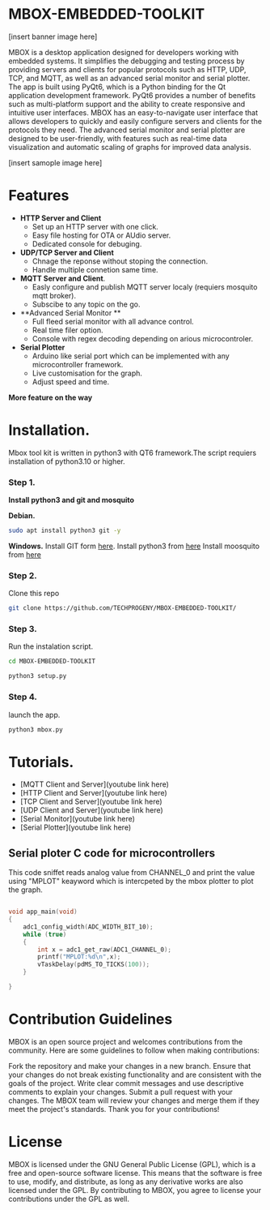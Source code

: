 # MBOX-EMBEDDED-TOOLKIT

[insert banner image here]

MBOX is a desktop application designed for developers working with embedded systems. It simplifies the debugging and testing process by providing servers and clients for popular protocols such as HTTP, UDP, TCP, and MQTT, as well as an advanced serial monitor and serial plotter. The app is built using PyQt6, which is a Python binding for the Qt application development framework. PyQt6 provides a number of benefits such as multi-platform support and the ability to create responsive and intuitive user interfaces. MBOX has an easy-to-navigate user interface that allows developers to quickly and easily configure servers and clients for the protocols they need. The advanced serial monitor and serial plotter are designed to be user-friendly, with features such as real-time data visualization and automatic scaling of graphs for improved data analysis.

[insert samople image here]

# Features

- **HTTP Server and Client** 
  - Set up an HTTP server with one click.
  - Easy file hosting for OTA or AUdio server.
  - Dedicated console for debuging. 
- **UDP/TCP Server and Client**
  - Chnage the reponse without stoping the connection.
  - Handle multiple connetion same time.
- **MQTT Server and Client**.
  - Easly configure and publish MQTT server localy (requiers mosquito mqtt broker).
  - Subscibe to any topic on the go.
- **Advanced Serial Monitor **
  - Full fleed serial monitor with all advance control.
  - Real time filer option.
  - Console with regex decoding depending on arious microcontroler.
- **Serial Plotter**
  - Arduino like serial port which can be implemented with any microcontroller framework.
  - Live customisation for the graph.
  - Adjust speed and time.
 
**More feature on the way**



# Installation.

Mbox tool kit is written in python3 with QT6 framework.The script requiers installation of python3.10 or higher.

### Step 1.
**Install python3 and git and mosquito**

**Debian.**
 ```bash
 sudo apt install python3 git -y
 ```
 **Windows.**
Install GIT form [here](https://git-scm.com/download/win).
Install python3 from [here](https://www.python.org/downloads/windows/)
Install moosquito from [here](https://mosquitto.org/download/)

### Step 2.
Clone this repo

```bash
git clone https://github.com/TECHPROGENY/MBOX-EMBEDDED-TOOLKIT/
```

### Step 3.
Run the instalation script.

```bash
cd MBOX-EMBEDDED-TOOLKIT
```

```bash
python3 setup.py
```

### Step 4.
launch the app.
```bash
python3 mbox.py
```

# Tutorials.
- [MQTT Client and Server](youtube link here)
- [HTTP Client and Server](youtube link here)
- [TCP Client and Server](youtube link here)
- [UDP Client and Server](youtube link here)
- [Serial Monitor](youtube link here)
- [Serial Plotter](youtube link here)

## Serial ploter  C code for microcontrollers

This code sniffet reads analog value from CHANNEL_0 and print the value using "MPLOT" keayword which is intercpeted by the mbox plotter to plot the graph.

```c

void app_main(void)
{
    adc1_config_width(ADC_WIDTH_BIT_10);
    while (true)
    {
        int x = adc1_get_raw(ADC1_CHANNEL_0);
        printf("MPLOT:%d\n",x);
        vTaskDelay(pdMS_TO_TICKS(100));
    }

}

```

# Contribution Guidelines
MBOX is an open source project and welcomes contributions from the community. Here are some guidelines to follow when making contributions:

Fork the repository and make your changes in a new branch.
Ensure that your changes do not break existing functionality and are consistent with the goals of the project.
Write clear commit messages and use descriptive comments to explain your changes.
Submit a pull request with your changes.
The MBOX team will review your changes and merge them if they meet the project's standards. Thank you for your contributions!

# License
MBOX is licensed under the GNU General Public License (GPL), which is a free and open-source software license. This means that the software is free to use, modify, and distribute, as long as any derivative works are also licensed under the GPL. By contributing to MBOX, you agree to license your contributions under the GPL as well.
